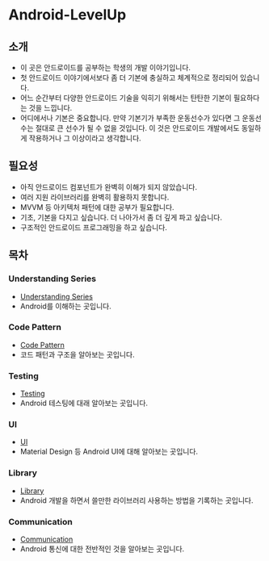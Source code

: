 # Android-LevelUp

## 소개
* 이 곳은 안드로이드를 공부하는 학생의 개발 이야기입니다.
* 첫 안드로이드 이야기에서보다 좀 더 기본에 충실하고 체계적으로 정리되어 있습니다.
* 어느 순간부터 다양한 안드로이드 기술을 익히기 위해서는 탄탄한 기본이 필요하다는 것을 느낍니다.
* 어디에서나 기본은 중요합니다. 만약 기본기가 부족한 운동선수가 있다면 그 운동선수는 절대로 큰 선수가 될 수 없을 것입니다. 이 것은 안드로이드 개발에서도 동일하게 작용하거나 그 이상이라고 생각합니다.

## 필요성
* 아직 안드로이드 컴포넌트가 완벽히 이해가 되지 않았습니다.
* 여러 지원 라이브러리를 완벽히 활용하지 못합니다.
* MVVM 등 아키텍처 패턴에 대한 공부가 필요합니다.
* 기초, 기본을 다지고 싶습니다. 더 나아가서 좀 더 깊게 파고 싶습니다.
* 구조적인 안드로이드 프로그래밍을 하고 싶습니다.

## 목차
### Understanding Series
* [Understanding Series]
* Android를 이해하는 곳입니다.

### Code Pattern
* [Code Pattern]
* 코드 패턴과 구조을 알아보는 곳입니다.

### Testing
* [Testing]
* Android 테스팅에 대래 알아보는 곳입니다.

### UI
* [UI]
* Material Design 등 Android UI에 대해 알아보는 곳입니다.

### Library
* [Library]
* Android 개발을 하면서 쓸만한 라이브러리 사용하는 방법을 기록하는 곳입니다.

### Communication
* [Communication]
* Android 통신에 대한 전반적인 것을 알아보는 곳입니다.


[Understanding Series]: https://github.com/jinusong/Android-LevelUp/tree/master/Understanding%20Series
[Code Pattern]: https://github.com/jinusong/Android-LevelUp/tree/master/Code%20Pattern
[Testing]: https://github.com/jinusong/Android-LevelUp/tree/master/Testing
[UI]: https://github.com/jinusong/Android-LevelUp/tree/master/UI
[Library]: https://github.com/jinusong/Android-LevelUp/tree/master/Library
[Communication]: https://github.com/jinusong/Android-LevelUp/tree/master/Communication

